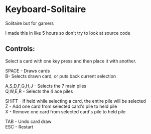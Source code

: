 # Keyboard-Solitaire
Solitaire but for gamers


I made this in like 5 hours so don't try to look at source code

## Controls:
Select a card with one key press and then place it with another.

SPACE - Draws cards  
B- Selects drawn card, or puts back current selection  

A,S,D,F,G,H,J - Selects the 7 main piles  
Q,W,E,R - Selects the 4 ace piles

SHIFT - If held while selecting a card, the entire pile will be selected  
Z - Add one card from selected card's pile to held pile  
X - Remove one card from selected card's pile to held pile  

TAB - Undo card draw  
ESC - Restart
